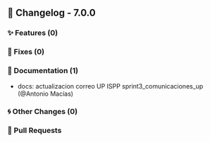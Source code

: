 ## 🚀 Changelog - 7.0.0

### ✨ Features (0)

### 🐛 Fixes (0)

### 📖 Documentation (1)
- docs: actualizacion correo UP ISPP sprint3_comunicaciones_up (@Antonio Macías)
### 🌀 Other Changes (0)

### 🔗 Pull Requests
